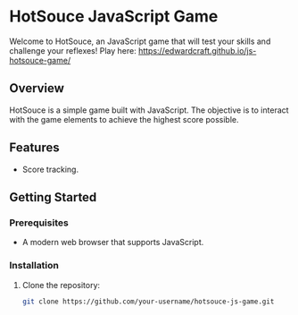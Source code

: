 # HotSouce JavaScript Game

Welcome to HotSouce, an JavaScript game that will test your skills and challenge your reflexes!
Play here: https://edwardcraft.github.io/js-hotsouce-game/
## Overview

HotSouce is a simple game built with JavaScript. The objective is to interact with the game elements to achieve the highest score possible.
## Features

- Score tracking.

## Getting Started

### Prerequisites

- A modern web browser that supports JavaScript.

### Installation

1. Clone the repository:

   ```bash
   git clone https://github.com/your-username/hotsouce-js-game.git
